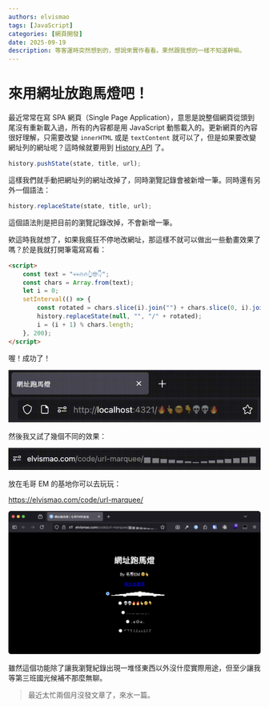 ```yaml
---
authors: elvismao
tags: [JavaScript]
categories: [網頁開發]
date: 2025-09-19
description: 等客運時突然想到的，想說來實作看看。果然跟我想的一樣不知道幹嘛。
---
```


# 來用網址放跑馬燈吧！

最近常常在寫 SPA 網頁（Single Page Application），意思是說整個網頁從頭到尾沒有重新載入過，所有的內容都是用 JavaScript 動態載入的。更新網頁的內容很好理解，只需要改變 `innerHTML` 或是 `textContent` 就可以了，但是如果要改變網址列的網址呢？這時候就要用到 [History API](https://developer.mozilla.org/en-US/docs/Web/API/History_API) 了。

```js
history.pushState(state, title, url);
```

這樣我們就手動把網址列的網址改掉了，同時瀏覽記錄會被新增一筆。同時還有另外一個語法：

```js
history.replaceState(state, title, url);
```

這個語法則是把目前的瀏覽記錄改掉，不會新增一筆。

欸這時我就想了，如果我瘋狂不停地改網址，那這樣不就可以做出一些動畫效果了嗎？於是我就打開筆電寫寫看：

```html
<script>
	const text = "💀💀🔥🔥👆🤓👇";
	const chars = Array.from(text);
	let i = 0;
	setInterval(() => {
		const rotated = chars.slice(i).join("") + chars.slice(0, i).join("");
		history.replaceState(null, "", "/" + rotated);
		i = (i + 1) % chars.length;
	}, 200);
</script>
```

喔！成功了！

![跑馬燈](./test.gif)

然後我又試了幾個不同的效果：

![波浪跑馬燈](./wave.gif)

放在毛哥 EM 的基地你可以去玩玩：

<https://elvismao.com/code/url-marquee/>

![網址跑馬燈 - 毛哥 EM 的基地](./image.webp)

雖然這個功能除了讓我瀏覽紀錄出現一堆怪東西以外沒什麼實際用途，但至少讓我等第三班國光候補不那麼無聊。

> 最近太忙兩個月沒發文章了，來水一篇。

